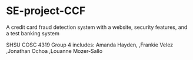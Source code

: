 # SE-project-CCF
A credit card fraud detection system with a website, security features, and a test banking system

SHSU COSC 4319 Group 4 includes:
  Amanda Hayden,
  ,Frankie Velez
  ,Jonathan Ochoa
  ,Louanne Mozer-Sallo
